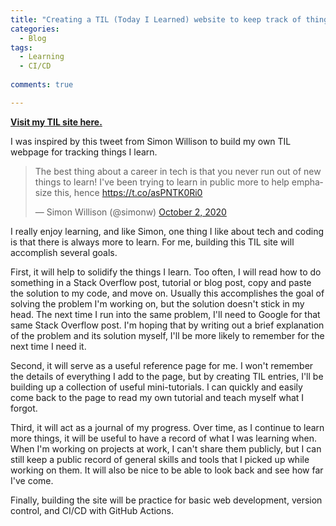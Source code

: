 ```yaml
---
title: "Creating a TIL (Today I Learned) website to keep track of things I learn"
categories:
  - Blog
tags:
  - Learning
  - CI/CD
  
comments: true

---
```

[**Visit my TIL site here.**](https://mharty3.github.io/til/)

I was inspired by this tweet from Simon Willison to build my own TIL webpage for tracking things I learn.


<blockquote class="twitter-tweet"><p lang="en" dir="ltr">The best thing about a career in tech is that you never run out of new things to learn! I&#39;ve been trying to learn in public more to help emphasize this, hence <a href="https://t.co/asPNTK0Ri0">https://t.co/asPNTK0Ri0</a></p>&mdash; Simon Willison (@simonw) <a href="https://twitter.com/simonw/status/1311958398317948929?ref_src=twsrc%5Etfw">October 2, 2020</a></blockquote> <script async src="https://platform.twitter.com/widgets.js" charset="utf-8"></script> 


I really enjoy learning, and like Simon, one thing I like about tech and coding is that there is always more to learn. For me, building this TIL site will accomplish several goals. 

First, it will help to solidify the things I learn. Too often, I will read how to do something in a Stack Overflow post, tutorial or blog post, copy and paste the solution to my code, and move on. Usually this accomplishes the goal of solving the problem I'm working on, but the solution doesn't stick in my head. The next time I run into the same problem, I'll need to Google for that same Stack Overflow post. I'm hoping that by writing out a brief explanation of the problem and its solution myself, I'll be more likely to remember for the next time I need it.

Second, it will serve as a useful reference page for me. I won't remember the details of everything I add to the page, but by creating TIL entries, I'll be building up a collection of useful mini-tutorials. I can quickly and easily come back to the page to read my own tutorial and teach myself what I forgot.

Third, it will act as a journal of my progress. Over time, as I continue to learn more things, it will be useful to have a record of what I was learning when. When I'm working on projects at work, I can't share them publicly, but I can still keep a public record of general skills and tools that I picked up while working on them. It will also be nice to be able to look back and see how far I've come.

Finally, building the site will be practice for basic web development, version control, and CI/CD with GitHub Actions. 

